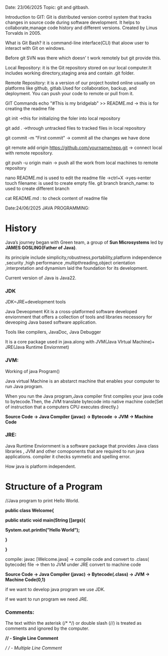 Date: 23/06/2025
Topic: git and gitbash.

Introduction to GIT: 
  Git is distributed version control system that tracks changes in source code during software development.
  It helps to collaborate,manage code history and different versions.
  Created by Linus Torvalds in 2005.

What is Git Bash?
it is command-line interface(CLI) that aloow user to interact with Git on windows.

Before git SVN was there which doesn' t work remotely but git provide this.

Local Repository: it is the Git repository stored on our local computer.It includes working directory,staging area and contain .git folder.

Remote Repository: it is a version of our project hosted online usually on platforms like github, gitlab.Used for collaboration, backup, and deployment.
You can push your code to remote or pull from it.

GIT Commands
echo "#This is my bridgelab" >> README.md -> this is for creating the readme file

git init ->this for initializing the foler into local repository

git add . ->through untracked files to tracked files in local repository

git commit -m "First commit" -> commit all the changes we have done

git remote add origin https://github.com/yourname/repo.git  -> connect local with remote repository.

git push -u origin main -> push all the work from local machines to remote repository

nano README.md is used to edit  the readme file   ->ctrl+X ->yes->enter
touch filename: is used to create empty file.
git branch branch_name: to used to create different branch 

cat README.md : to check content of readme file


Date:24/06/2025
JAVA PROGRAMMING:
# History

Java’s journey began with  Green team, a group of **Sun Microsystems** led by **JAMES GOSLING(Father of Java)**.

its principle include simplicity,robustness,portability,platform independence ,security ,high performance ,multipthreading,object orientation ,interpretation and dynamism laid the foundation for its development.

Current version of Java is Java22.

### JDK

JDK=JRE+development tools

Java Deveopment Kit is a cross-platformed software developed enviornment that offers a collection of tools and libraries necessory for deveoping Java based software application.

Tools like compilers, JavaDoc, Java Debugger

It is a core package used in java.along with JVM(Java VIrtual Machine)+ JRE(Java Runtime Enviornmet)

### **JVM:**

Working of java Program()

Java virtual Machine  is an abstarct machine that enables your computer to run Java program.

When you run the Java program,Java compiler  first compiles your java code to bytecode.Then, the JVM translate bytecode into native machine code(Set  of instruction that  a computers CPU executes directly.)

**Source Code → Java Compiler (javac) → Bytecode → JVM → Machine Code**

### JRE:

Java Runtime Enviornment is a software package that provides Java class libraries , JVM and other comoponents that are required to run java applications.
compiler it checks symmetic and spelling error.

How java is platform independent.

# Structure of a Program

//Java program to print Hello World.

**public class Welcome{**

**public static void main(String []args){**

**System.out.println(”Hello World”);**

**}**

**}**

compile:  javac [Welcome.java]     → compile code and convert to  .class( bytecode)  file
→ then to JVM under JRE convert to machine code

**Source Code → Java Compiler (javac) → Bytecode(.class) → JVM → Machine Code(0,1)**

if we want to develop java program we use JDK.

if we want to run program we need JRE.

### Comments:

The text within the asterisk (/* */) or double slash (//) is treated as comments and ignored by the computer.

**// -  Single Line Comment**

**/* */ - Multiple Line Comment**
